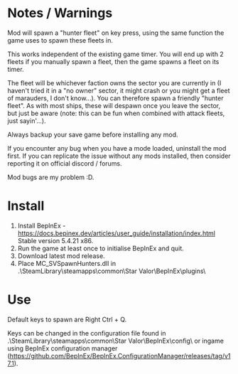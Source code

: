 ﻿Notes / Warnings  
================  
Mod will spawn a "hunter fleet" on key press, using the same function the game uses to spawn these fleets in.  
  
This works independent of the existing game timer.  You will end up with 2 fleets if you manually spawn a fleet, then the game spawns a fleet on its timer.  
  
The fleet will be whichever faction owns the sector you are currently in (I haven't tried it in a "no owner" sector, it might crash or you might get a fleet of marauders, I don't know...).  You can therefore spawn a friendly "hunter fleet".  As with most ships, these will despawn once you leave the sector, but just be aware (note: this can be fun when combined with attack fleets, just sayin'...).  
  
Always backup your save game before installing any mod.  
  
If you encounter any bug when you have a mode loaded, uninstall the mod first.  If you can replicate the issue without any mods installed, then consider reporting it on official discord / forums.  
  
Mod bugs are my problem :D.  
  
Install  
=======  
  
1. Install BepInEx - https://docs.bepinex.dev/articles/user_guide/installation/index.html Stable version 5.4.21 x86.  
2. Run the game at least once to initialise BepInEx and quit.  
3. Download latest mod release.  
4. Place MC_SVSpawnHunters.dll in .\SteamLibrary\steamapps\common\Star Valor\BepInEx\plugins\  
  
Use  
===  
Default keys to spawn are Right Ctrl + Q.  
  
Keys can be changed in the configuration file found in .\SteamLibrary\steamapps\common\Star Valor\BepInEx\config\ or ingame using BepInEx configuration manager (https://github.com/BepInEx/BepInEx.ConfigurationManager/releases/tag/v17.1).  
